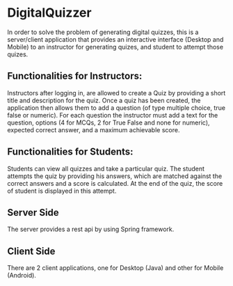 # DigitalQuizzer

In order to solve the problem of generating digital quizzes, this is a server/client application that provides an interactive interface (Desktop and Mobile) to an instructor for generating quizes, and student to attempt those quizes.

## Functionalities for Instructors:
Instructors after logging in, are allowed to create a Quiz by providing a short title and description for the quiz. Once a quiz has been created, the application then allows them to add a question (of type multiple choice, true false or numeric). For each question the instructor must add a text for the question, options (4 for MCQs, 2 for True False and none for numeric), expected correct answer, and a maximum achievable score.

## Functionalities for Students:
Students can view all quizzes and take a particular quiz. The student attempts the quiz by providing his answers, which are matched against the correct answers and a score is calculated. At the end of the quiz, the score of student is displayed in this attempt.

## Server Side

The server provides a rest api by using Spring framework.

## Client Side

There are 2 client applications, one for Desktop (Java) and other for Mobile (Android).
